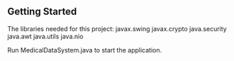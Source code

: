 ## Getting Started

The libraries needed for this project:
javax.swing
javax.crypto
java.security
java.awt
java.utils
java.nio

Run MedicalDataSystem.java to start the application. 

